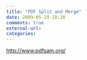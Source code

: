 ```yaml
---
title: "PDF Split and Merge"
date: 2009-05-29 18:28
comments: true
external-url:
categories:
---
```

<http://www.pdfsam.org/>
